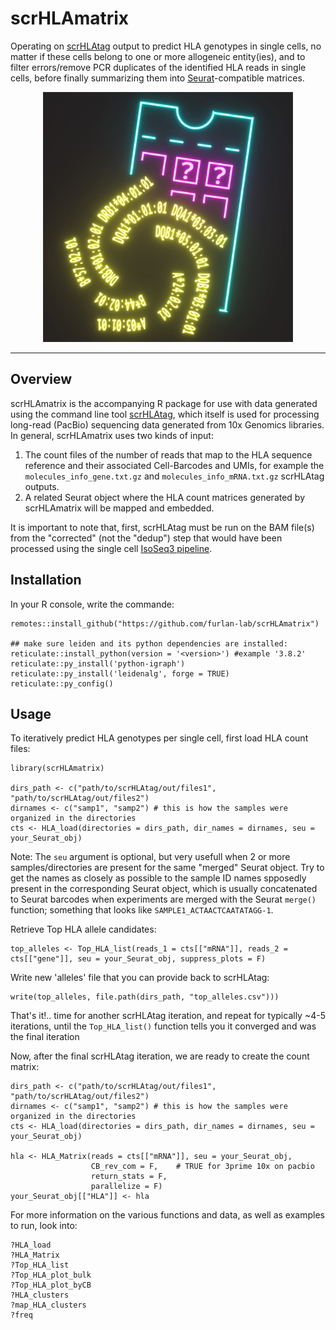 # scrHLAmatrix
Operating on [scrHLAtag](https://github.com/furlan-lab/scrHLAtag) output to predict HLA genotypes in single cells, no matter if these cells belong to one or more allogeneic entity(ies), and to filter errors/remove PCR duplicates of the identified HLA reads in single cells, before finally summarizing them into [Seurat](https://github.com/satijalab/seurat)-compatible matrices.

<p align="center"><img src="img/Artboard1.png" alt="" width="400"></a></p>
<hr>


## Overview
scrHLAmatrix is the accompanying R package for use with data generated using the command line tool [scrHLAtag](https://github.com/furlan-lab/scrHLAtag), which itself is used for processing long-read (PacBio) sequencing data generated from 10x Genomics libraries. In general, scrHLAmatrix uses two kinds of input:
1. The count files of the number of reads that map to the HLA sequence reference and their associated Cell-Barcodes and UMIs, for example the `molecules_info_gene.txt.gz` and `molecules_info_mRNA.txt.gz` scrHLAtag outputs. 
2. A related Seurat object where the HLA count matrices generated by scrHLAmatrix will be mapped and embedded. 

It is important to note that, first, scrHLAtag must be run on the BAM file(s) from the "corrected" (not the "dedup") step that would have been processed using the single cell [IsoSeq3 pipeline](https://github.com/PacificBiosciences/IsoSeq).

## Installation 
In your R console, write the commande:
```
remotes::install_github("https://github.com/furlan-lab/scrHLAmatrix")

## make sure leiden and its python dependencies are installed:
reticulate::install_python(version = '<version>') #example '3.8.2'
reticulate::py_install('python-igraph')
reticulate::py_install('leidenalg', forge = TRUE)
reticulate::py_config()
```

## Usage
To iteratively predict HLA genotypes per single cell, first load HLA count files: 
```
library(scrHLAmatrix)

dirs_path <- c("path/to/scrHLAtag/out/files1", "path/to/scrHLAtag/out/files2")
dirnames <- c("samp1", "samp2") # this is how the samples were organized in the directories
cts <- HLA_load(directories = dirs_path, dir_names = dirnames, seu = your_Seurat_obj) 
```
Note: The `seu` argument is optional, but very usefull when 2 or more samples/directories are present for the same "merged" Seurat object. Try to get the names as closely as possible to the sample ID names spposedly present in the corresponding Seurat object, which is usually concatenated to Seurat barcodes when experiments are merged with the Seurat `merge()` function; something that looks like `SAMPLE1_ACTAACTCAATATAGG-1`.

Retrieve Top HLA allele candidates:
```
top_alleles <- Top_HLA_list(reads_1 = cts[["mRNA"]], reads_2 = cts[["gene"]], seu = your_Seurat_obj, suppress_plots = F)
```
Write new 'alleles' file that you can provide back to scrHLAtag:
```
write(top_alleles, file.path(dirs_path, "top_alleles.csv")))
```
That's it!.. time for another scrHLAtag iteration, and repeat for typically ~4-5 iterations, until the `Top_HLA_list()` function tells you it converged and was the final iteration

Now, after the final scrHLAtag iteration, we are ready to create the count matrix:
```
dirs_path <- c("path/to/scrHLAtag/out/files1", "path/to/scrHLAtag/out/files2")
dirnames <- c("samp1", "samp2") # this is how the samples were organized in the directories
cts <- HLA_load(directories = dirs_path, dir_names = dirnames, seu = your_Seurat_obj) 

hla <- HLA_Matrix(reads = cts[["mRNA"]], seu = your_Seurat_obj, 
                  CB_rev_com = F,    # TRUE for 3prime 10x on pacbio
                  return_stats = F,
                  parallelize = F)
your_Seurat_obj[["HLA"]] <- hla
```

For more information on the various functions and data, as well as examples to run, look into:
```
?HLA_load
?HLA_Matrix
?Top_HLA_list
?Top_HLA_plot_bulk
?Top_HLA_plot_byCB
?HLA_clusters
?map_HLA_clusters
?freq
```
